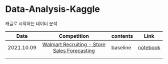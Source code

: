 # Data-Analysis-Kaggle
캐글로 시작하는 데이터 분석



| Date       |                         Competition                          | contents | Link                                                        |
| ---------- | :----------------------------------------------------------: | :------- | ----------------------------------------------------------- |
| 2021.10.09 | [Walmart Recruiting - Store Sales Forecasting](https://www.kaggle.com/c/walmart-recruiting-store-sales-forecasting) | baseline | [notebook](./notebook/walmart/walmart-week1-baseline.ipynb) |
|            |                                                              |          |                                                             |
|            |                                                              |          |                                                             |

